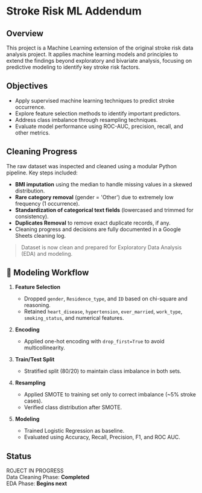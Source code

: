 # Stroke Risk ML Addendum

## Overview
This project is a Machine Learning extension of the original stroke risk data analysis project. It applies machine learning models and principles to extend the findings beyond exploratory and bivariate analysis, focusing on predictive modeling to identify key stroke risk factors.

## Objectives
- Apply supervised machine learning techniques to predict stroke occurrence.
- Explore feature selection methods to identify important predictors.
- Address class imbalance through resampling techniques.
- Evaluate model performance using ROC-AUC, precision, recall, and other metrics.

## Cleaning Progress 
The raw dataset was inspected and cleaned using a modular Python pipeline. Key steps included:
- **BMI imputation** using the median to handle missing values in a skewed distribution.
- **Rare category removal** (gender = 'Other') due to extremely low frequency (1 occurrence).
- **Standardization of categorical text fields** (lowercased and trimmed for consistency).
- **Duplicates Removal** to remove exact duplicate records, if any.
- Cleaning progress and decisions are fully documented in a Google Sheets cleaning log.

> Dataset is now clean and prepared for Exploratory Data Analysis (EDA) and modeling.


## 🧠 Modeling Workflow

1. **Feature Selection**
   - Dropped `gender`, `Residence_type`, and `ID` based on chi-square and reasoning.
   - Retained `heart_disease`, `hypertension`, `ever_married`, `work_type`, `smoking_status`, and numerical features.

2. **Encoding**
   - Applied one-hot encoding with `drop_first=True` to avoid multicollinearity.

3. **Train/Test Split**
   - Stratified split (80/20) to maintain class imbalance in both sets.

4. **Resampling**
   - Applied SMOTE to training set only to correct imbalance (~5% stroke cases).
   - Verified class distribution after SMOTE.

5. **Modeling**
   - Trained Logistic Regression as baseline.
   - Evaluated using Accuracy, Recall, Precision, F1, and ROC AUC.



## Status
ROJECT IN PROGRESS  
Data Cleaning Phase: **Completed**  
EDA Phase: **Begins next**
